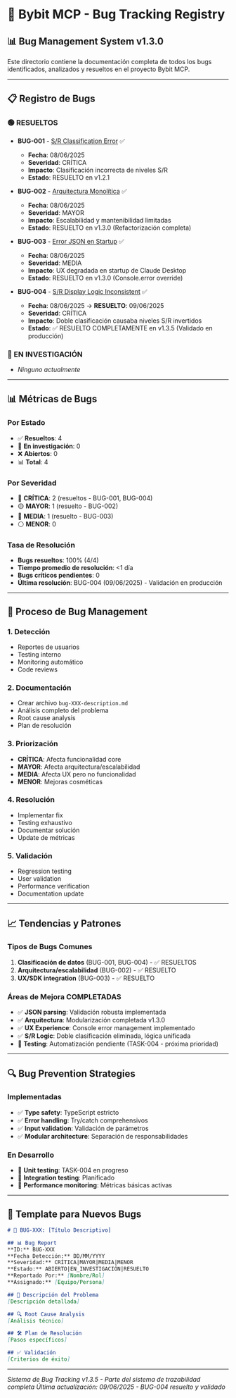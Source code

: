 # 🐛 Bybit MCP - Bug Tracking Registry

## 📊 Bug Management System v1.3.0

Este directorio contiene la documentación completa de todos los bugs identificados, analizados y resueltos en el proyecto Bybit MCP.

---

## 📋 Registro de Bugs

### **🟢 RESUELTOS**
- **BUG-001** - [S/R Classification Error](./bug-001-sr-classification.md) ✅
  - **Fecha**: 08/06/2025
  - **Severidad**: CRÍTICA
  - **Impacto**: Clasificación incorrecta de niveles S/R
  - **Estado**: RESUELTO en v1.2.1

- **BUG-002** - [Arquitectura Monolítica](./bug-002-modular-architecture.md) ✅
  - **Fecha**: 08/06/2025
  - **Severidad**: MAYOR
  - **Impacto**: Escalabilidad y mantenibilidad limitadas
  - **Estado**: RESUELTO en v1.3.0 (Refactorización completa)

- **BUG-003** - [Error JSON en Startup](./bug-003-json-startup-error.md) ✅
  - **Fecha**: 08/06/2025
  - **Severidad**: MEDIA
  - **Impacto**: UX degradada en startup de Claude Desktop
  - **Estado**: RESUELTO en v1.3.0 (Console.error override)

- **BUG-004** - [S/R Display Logic Inconsistent](./bug-004-sr-display-logic.md) ✅
  - **Fecha**: 08/06/2025 → **RESUELTO**: 09/06/2025
  - **Severidad**: CRÍTICA
  - **Impacto**: Doble clasificación causaba niveles S/R invertidos
  - **Estado**: ✅ RESUELTO COMPLETAMENTE en v1.3.5 (Validado en producción)

### **🔧 EN INVESTIGACIÓN**
- *Ninguno actualmente*

---

## 📊 Métricas de Bugs

### **Por Estado**
- ✅ **Resueltos**: 4
- 🔧 **En investigación**: 0
- ❌ **Abiertos**: 0
- 📊 **Total**: 4

### **Por Severidad**
- 🔴 **CRÍTICA**: 2 (resueltos - BUG-001, BUG-004)
- 🟡 **MAYOR**: 1 (resuelto - BUG-002)
- 🔵 **MEDIA**: 1 (resuelto - BUG-003)
- ⚪ **MENOR**: 0

### **Tasa de Resolución**
- **Bugs resueltos**: 100% (4/4)
- **Tiempo promedio de resolución**: <1 día
- **Bugs críticos pendientes**: 0
- **Última resolución**: BUG-004 (09/06/2025) - Validación en producción

---

## 🎯 Proceso de Bug Management

### **1. Detección**
- Reportes de usuarios
- Testing interno
- Monitoring automático
- Code reviews

### **2. Documentación**
- Crear archivo `bug-XXX-description.md`
- Análisis completo del problema
- Root cause analysis
- Plan de resolución

### **3. Priorización**
- **CRÍTICA**: Afecta funcionalidad core
- **MAYOR**: Afecta arquitectura/escalabilidad
- **MEDIA**: Afecta UX pero no funcionalidad
- **MENOR**: Mejoras cosméticas

### **4. Resolución**
- Implementar fix
- Testing exhaustivo
- Documentar solución
- Update de métricas

### **5. Validación**
- Regression testing
- User validation
- Performance verification
- Documentation update

---

## 📈 Tendencias y Patrones

### **Tipos de Bugs Comunes**
1. **Clasificación de datos** (BUG-001, BUG-004) - ✅ RESUELTOS
2. **Arquitectura/escalabilidad** (BUG-002) - ✅ RESUELTO
3. **UX/SDK integration** (BUG-003) - ✅ RESUELTO

### **Áreas de Mejora COMPLETADAS**
- ✅ **JSON parsing**: Validación robusta implementada
- ✅ **Arquitectura**: Modularización completada v1.3.0
- ✅ **UX Experience**: Console error management implementado
- ✅ **S/R Logic**: Doble clasificación eliminada, lógica unificada
- 🎯 **Testing**: Automatización pendiente (TASK-004 - próxima prioridad)

---

## 🔍 Bug Prevention Strategies

### **Implementadas**
- ✅ **Type safety**: TypeScript estricto
- ✅ **Error handling**: Try/catch comprehensivos
- ✅ **Input validation**: Validación de parámetros
- ✅ **Modular architecture**: Separación de responsabilidades

### **En Desarrollo**
- 🚧 **Unit testing**: TASK-004 en progreso
- 🚧 **Integration testing**: Planificado
- 🚧 **Performance monitoring**: Métricas básicas activas

---

## 📝 Template para Nuevos Bugs

```markdown
# 🐛 BUG-XXX: [Título Descriptivo]

## 📊 Bug Report
**ID:** BUG-XXX
**Fecha Detección:** DD/MM/YYYY
**Severidad:** CRÍTICA|MAYOR|MEDIA|MENOR
**Estado:** ABIERTO|EN_INVESTIGACIÓN|RESUELTO
**Reportado Por:** [Nombre/Rol]
**Assignado:** [Equipo/Persona]

## 🚨 Descripción del Problema
[Descripción detallada]

## 🔍 Root Cause Analysis
[Análisis técnico]

## 🛠️ Plan de Resolución
[Pasos específicos]

## ✅ Validación
[Criterios de éxito]
```

---

*Sistema de Bug Tracking v1.3.5 - Parte del sistema de trazabilidad completa*
*Última actualización: 09/06/2025 - BUG-004 resuelto y validado*

